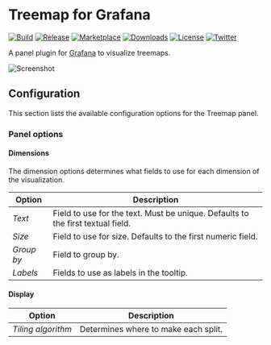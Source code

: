 # Treemap for Grafana

[![Build](https://github.com/marcusolsson/grafana-treemap-panel/workflows/CI/badge.svg)](https://github.com/marcusolsson/grafana-treemap-panel/actions?query=workflow%3A%22CI%22)
[![Release](https://github.com/marcusolsson/grafana-treemap-panel/workflows/Release/badge.svg)](https://github.com/marcusolsson/grafana-treemap-panel/actions?query=workflow%3ARelease)
[![Marketplace](https://img.shields.io/badge/dynamic/json?color=orange&label=marketplace&prefix=v&query=%24.items%5B%3F%28%40.slug%20%3D%3D%20%22marcusolsson-treemap-panel%22%29%5D.version&url=https%3A%2F%2Fgrafana.com%2Fapi%2Fplugins)](https://grafana.com/grafana/plugins/marcusolsson-treemap-panel)
[![Downloads](https://img.shields.io/badge/dynamic/json?color=orange&label=downloads&query=%24.items%5B%3F%28%40.slug%20%3D%3D%20%22marcusolsson-treemap-panel%22%29%5D.downloads&url=https%3A%2F%2Fgrafana.com%2Fapi%2Fplugins)](https://grafana.com/grafana/plugins/marcusolsson-treemap-panel)
[![License](https://img.shields.io/github/license/marcusolsson/grafana-treemap-panel)](LICENSE)
[![Twitter](https://img.shields.io/twitter/follow/marcusolsson?color=%231DA1F2&label=twitter&style=plastic)](https://twitter.com/marcusolsson)

A panel plugin for [Grafana](https://grafana.com) to visualize treemaps.

![Screenshot](https://github.com/marcusolsson/grafana-treemap-panel/raw/master/src/img/screenshot.png)

## Configuration

This section lists the available configuration options for the Treemap panel.

### Panel options

#### Dimensions

The dimension options determines what fields to use for each dimension of the visualization.

| Option | Description |
|--------|-------------|
| _Text_ | Field to use for the text. Must be unique. Defaults to the first textual field. |
| _Size_ | Field to use for size. Defaults to the first numeric field. |
| _Group by_ | Field to group by. |
| _Labels_ | Fields to use as labels in the tooltip. |

#### Display

| Option | Description |
|--------|-------------|
| _Tiling algorithm_ | Determines where to make each split. |
